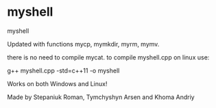 # myshell
myshell

Updated with functions mycp, mymkdir, myrm, mymv.


there is no need to compile mycat.
to compile myshell.cpp on linux use:

g++ myshell.cpp -std=c++11 -o myshell


Works on both Windows and Linux!


Made by Stepaniuk Roman, Tymchyshyn Arsen and Khoma Andriy
